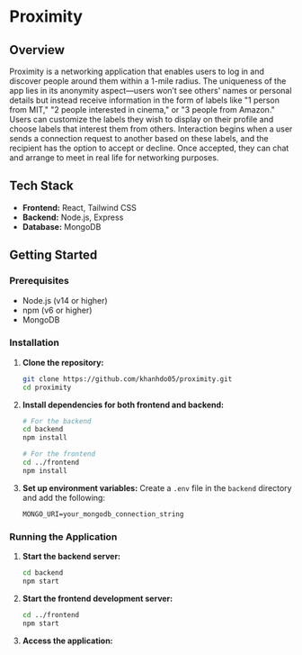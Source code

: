 # Proximity

## Overview
Proximity is a networking application that enables users to log in and discover people around them within a 1-mile radius. The uniqueness of the app lies in its anonymity aspect—users won’t see others' names or personal details but instead receive information in the form of labels like "1 person from MIT," "2 people interested in cinema," or "3 people from Amazon." Users can customize the labels they wish to display on their profile and choose labels that interest them from others. Interaction begins when a user sends a connection request to another based on these labels, and the recipient has the option to accept or decline. Once accepted, they can chat and arrange to meet in real life for networking purposes.

## Tech Stack
- **Frontend:** React, Tailwind CSS
- **Backend:** Node.js, Express
- **Database:** MongoDB

## Getting Started

### Prerequisites
- Node.js (v14 or higher)
- npm (v6 or higher)
- MongoDB

### Installation

1. **Clone the repository:**
    ```bash
    git clone https://github.com/khanhdo05/proximity.git
    cd proximity
    ```

2. **Install dependencies for both frontend and backend:**
    ```bash
    # For the backend
    cd backend
    npm install

    # For the frontend
    cd ../frontend
    npm install
    ```

3. **Set up environment variables:**
   Create a `.env` file in the `backend` directory and add the following:
    ```plaintext
    MONGO_URI=your_mongodb_connection_string
    ```
   
### Running the Application

1. **Start the backend server:**
    ```bash
    cd backend
    npm start
    ```

2. **Start the frontend development server:**
    ```bash
    cd ../frontend
    npm start
    ```

3. **Access the application:**